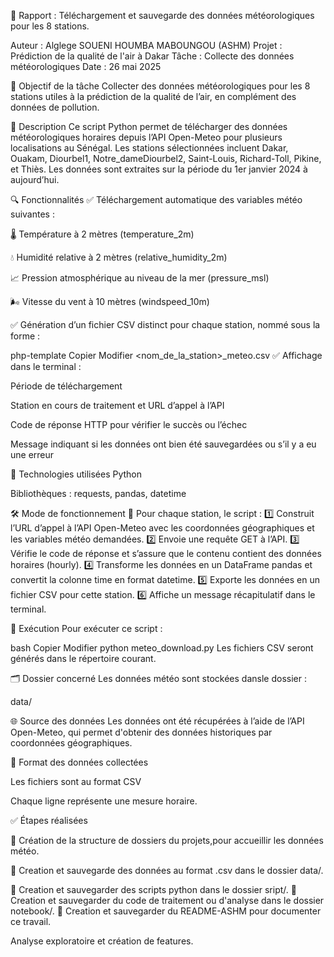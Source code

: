 📄 Rapport : Téléchargement et sauvegarde des données météorologiques pour les 8 stations.

Auteur : Alglege SOUENI HOUMBA MABOUNGOU (ASHM)
Projet : Prédiction de la qualité de l'air à Dakar
Tâche : Collecte des données météorologiques
Date : 26 mai 2025

🎯 Objectif de la tâche
Collecter des données météorologiques pour les 8 stations utiles à la prédiction de la qualité de l’air, en complément des données de pollution.


📝 Description
Ce script Python permet de télécharger des données météorologiques horaires depuis l’API Open-Meteo pour plusieurs localisations au Sénégal. Les stations sélectionnées incluent Dakar, Ouakam, Diourbel1, Notre_dameDiourbel2, Saint-Louis, Richard-Toll, Pikine, et Thiès. Les données sont extraites sur la période du 1er janvier 2024 à aujourd’hui.

🔍 Fonctionnalités
✅ Téléchargement automatique des variables météo suivantes :

🌡️ Température à 2 mètres (temperature_2m)

💧 Humidité relative à 2 mètres (relative_humidity_2m)

📈 Pression atmosphérique au niveau de la mer (pressure_msl)

🌬️ Vitesse du vent à 10 mètres (windspeed_10m)

✅ Génération d’un fichier CSV distinct pour chaque station, nommé sous la forme :

php-template
Copier
Modifier
<nom_de_la_station>_meteo.csv
✅ Affichage dans le terminal :

Période de téléchargement

Station en cours de traitement et URL d’appel à l’API

Code de réponse HTTP pour vérifier le succès ou l’échec

Message indiquant si les données ont bien été sauvegardées ou s’il y a eu une erreur

🔧 Technologies utilisées
Python

Bibliothèques : requests, pandas, datetime

🛠️ Mode de fonctionnement
🔸 Pour chaque station, le script :
1️⃣ Construit l’URL d’appel à l’API Open-Meteo avec les coordonnées géographiques et les variables météo demandées.
2️⃣ Envoie une requête GET à l’API.
3️⃣ Vérifie le code de réponse et s’assure que le contenu contient des données horaires (hourly).
4️⃣ Transforme les données en un DataFrame pandas et convertit la colonne time en format datetime.
5️⃣ Exporte les données en un fichier CSV pour cette station.
6️⃣ Affiche un message récapitulatif dans le terminal.


🚀 Exécution
Pour exécuter ce script :

bash
Copier
Modifier
python meteo_download.py
Les fichiers CSV seront générés dans le répertoire courant.



🗂 Dossier concerné
Les données météo sont stockées dansle dossier :

data/

🌐 Source des données
Les données ont été récupérées à l’aide de l’API Open-Meteo, qui permet d'obtenir des données historiques par coordonnées géographiques.

📄 Format des données collectées

Les fichiers sont au format CSV

Chaque ligne représente une mesure horaire.

✅ Étapes réalisées

📁 Création de la structure de dossiers du projets,pour accueillir les données météo.


💾 Creation et sauvegarde des données au format .csv dans le dossier data/.

💾 Creation et sauvegarder des scripts python dans le dossier 
sript/.
💾 Creation et sauvegarder du code de traitement ou d'analyse  dans le dossier notebook/.
💾 Creation et sauvegarder du README-ASHM pour documenter ce travail.



Analyse exploratoire et création de features.